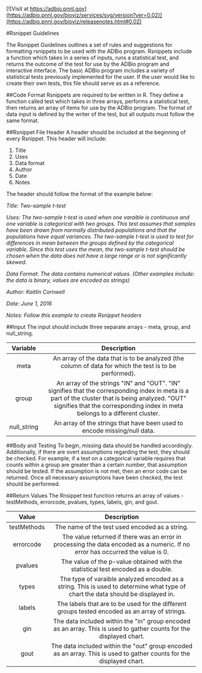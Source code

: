 <!--adbio-version-->
[![Visit at https://adbio.pnnl.gov](https://adbio.pnnl.gov/bioviz/services/svg/version?ver=0.02)](https://adbio.pnnl.gov/bioviz/releasenotes.html#0.02)
<!--rsnippet-title-->
#Rsnippet Guidelines
<!--rsnippet-description-->
The Rsnippet Guidelines outlines a set of rules and suggestions for formatting rsnippets to be used with the ADBio program. Rsnippets include a function which takes in a series of inputs, runs a statistical test, and returns the outcome of the test for use by the ADBio program and interactive interface. The basic ADBio program includes a variety of statistical tests previously implemented for the user. If the user would like to create their own tests, this file should serve as as a reference.

<!--rsnippet-data-->
##Code Format
Rsnippets are required to be written in R. They define a function called test which takes in three arrays, performs a statistical test, then returns an array of items for use by the ADBio program. The format of data input is defined by the writer of the test, but all outputs must follow the same format.

<!--rnsippet-file header-->
##Rsnippet File Header
A header should be included at the beginning of every Rsnippet. This header will include:

1. Title
2. Uses
3. Data format
4. Author
5. Date
6. Notes
  
The header should follow the format of the example below:

*Title: Two-sample t-test*

*Uses: The two-sample t-test is used when one varaible is continuous and one variable is categorical with two groups. This test assumes that samples have been drawn from normally distributed populations and that the populations have equal variances. The two-sample t-test is used to test for differences in mean between the groups defined by the categorical variable. Since this test uses the mean, the two-sample t-test should be chosen when the data does not have a large range or is not significantly skewed.*

*Data Format: The data contains numerical values. (Other examples include: the data is binary, values are encoded as strings)*

*Author: Kaitlin Cornwell*

*Date: June 1, 2016*

*Notes: Follow this example to create Rsnippet headers*

<!--rsnippet-input-->
##Input
The input should include three separate arrays - meta, group, and null_string.

|Variable     |Description|
|:-------------:|:---------:|
| meta | An array of the data that is to be analyzed (the column of data for which the test is to be performed). |
| group | An array of the strings "IN" and "OUT". "IN" signifies that the corresponding index in meta is a part of the cluster that is being analyzed. "OUT" signifies that the corresponding index in meta belongs to a different cluster. |
| null_string | An array of the strings that have been used to encode missing/null data. |

<!--rsnippet-body-->
##Body and Testing
To begin, missing data should be handled accordingly. Additionally, if there are overt assumptions regarding the test, they should be checked. For example, if a test on a categorical variable requires that counts within a group are greater than a certain number, that assumption should be tested. If the assumption is not met, then an error code can be returned. Once all necessary assumptions have been checked, the test should be performed.

<!--rsnippet-return values-->
##Return Values
The Rnsippet test function returns an array of values - testMethods, errorcode, pvalues, types, labels, gin, and gout.

|Value     |Description|
|:--------:|:-------:
|testMethods|The name of the test used encoded as a string.|
|errorcode|The value returned if there was an error in processing the data encoded as a numeric. If no error has occurred the value is 0.|
|pvalues|The value of the p-value obtained with the statistical test encoded as a double.|
|types|The type of varaible analyzed encoded as a string. This is used to determine what type of chart the data should be displayed in.|
|labels|The labels that are to be used for the different groups tested encoded as an array of strings.|
|gin|The data included within the "in" group encoded as an array. This is used to gather counts for the displayed chart.|
|gout|The data included within the "out" group encoded as an array. This is used to gather counts for the displayed chart.|
